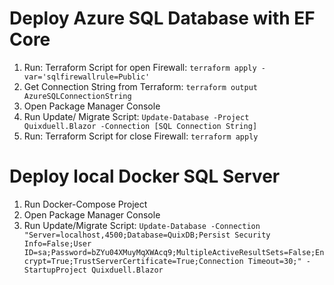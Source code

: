 ﻿# Deploy Azure SQL Database with EF Core 
1. Run: Terraform Script for open Firewall: `terraform apply -var='sqlfirewallrule=Public'`
2. Get Connection String from Terraform:  `terraform output AzureSQLConnectionString`
3. Open Package Manager Console 
4. Run Update/ Migrate Script: `Update-Database -Project Quixduell.Blazor -Connection [SQL Connection String]`
5. Run: Terraform Script for close Firewall: `terraform apply`


# Deploy local Docker SQL Server
1. Run Docker-Compose Project 
2. Open Package Manager Console
3. Run Update/Migrate Script: `Update-Database -Connection "Server=localhost,4500;Database=QuixDB;Persist Security Info=False;User ID=sa;Password=bZYu04XMuyMqXWAcq9;MultipleActiveResultSets=False;Encrypt=True;TrustServerCertificate=True;Connection Timeout=30;" -StartupProject Quixduell.Blazor`